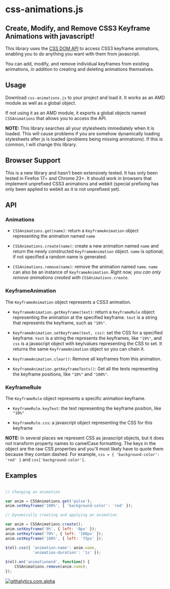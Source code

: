 # css-animations.js

## Create, Modify, and Remove CSS3 Keyframe Animations with javascript!

This library uses the [CSS DOM
API](http://www.w3.org/TR/DOM-Level-2-Style/css.html) to access CSS3
keyframe animations, enabling you to do anything you want with them
from javascript.

You can add, modify, and remove individual keyframes from existing
animations, in addition to creating and deleting animations
themselves.

## Usage

Download `css-animations.js` to your project and load it. It works as
an AMD module as well as a global object.

If not using it as an AMD module, it exports a global objects named
`CSSAnimations` that allows you to access the API.

**NOTE:** This library searches all your stylesheets immediately when
  it is loaded. This will cause problems if you are somehow
  dynamically loading stylesheets after js is loaded (problems being
  missing animations). If this is common, I will change this library.

## Browser Support

This is a new library and hasn't been extensively tested. It has only
been tested in Firefox 17+ and Chrome 23+. It should work in browsers
that implement unprefixed CSS3 animations and webkit (special
prefixing has only been applied to webkit as it is not unprefixed yet).

## API

### Animations

* `CSSAnimations.get(name)`: return a `KeyframeAnimation` object
  representing the animation named `name`

* `CSSAnimations.create(name)`: create a new animation named `name`
  and return the newly constructed `KeyframeAnimation` object. `name`
  is optional; if not specified a random name is generated.

* `CSSAnimations.remove(name)`: remove the animation named `name`.
  `name` can also be an instance of `KeyframeAnimation`. *Right now,
  you can only remove animations created with `CSSAnimations.create`.*

### KeyframeAnimation

The `KeyframeAnimation` object represents a CSS3 animation.

* `KeyframeAnimation.getKeyframe(text)`: return a `KeyframeRule`
  object representing the animation at the specified keyframe. `text`
  is a string that represents the keyframe, such as `"10%"`.

* `KeyframeAnimation.setKeyframe(text, css)`: set the CSS for a
  specified keyframe. `text` is a string the represents the keyframes,
  like `"10%"`, and `css` is a javascript object with key/values
  representing the CSS to set. It returns the same `KeyframeAnimation`
  object so you can chain it.

* `KeyframeAnimation.clear()`: Remove all keyframes from this animation.

* `KeyframeAnimation.getKeyframeTexts()`: Get all the texts
  representing the keyframe positions, like `"10%"` and `"100%"`.

### KeyframeRule

The `KeyframeRule` object represents a specific animation keyframe.

* `KeyframeRule.keyText`: the text representing the keyframe position,
  like `"10%"`

* `KeyframeRule.css`: a javascript object representing the CSS for
  this keyframe

**NOTE:** In several places we represent CSS as javascript objects,
  but it does not transform property names to camelCase formatting.
  The keys in the object are the raw CSS properties and you'll most
  likely have to quote them because they contain dashed. For example,
  `css = { 'background-color': 'red' }` and `css['background-color']`.

## Examples

```js

// Changing an animation

var anim = CSSAnimations.get('pulse');
anim.setKeyframe('100%', { 'background-color': 'red' });

// Dynamically creating and applying an animation

var anim = CSSAnimations.create();
anim.setKeyframe('0%', { left: '0px' });
anim.setKeyframe('70%', { left: '100px' });
anim.setKeyframe('100%', { left: '75px' });

$(el).css({ 'animation-name': anim.name,
            'animation-duration': '1s' });
            
$(el).on('animationend', function() {
    CSSAnimations.remove(anim.name);
});
```

[![githalytics.com alpha](https://cruel-carlota.pagodabox.com/bf126290eab2936d8b163b0e01688290 "githalytics.com")](http://githalytics.com/jlongster/css-animations.js)
